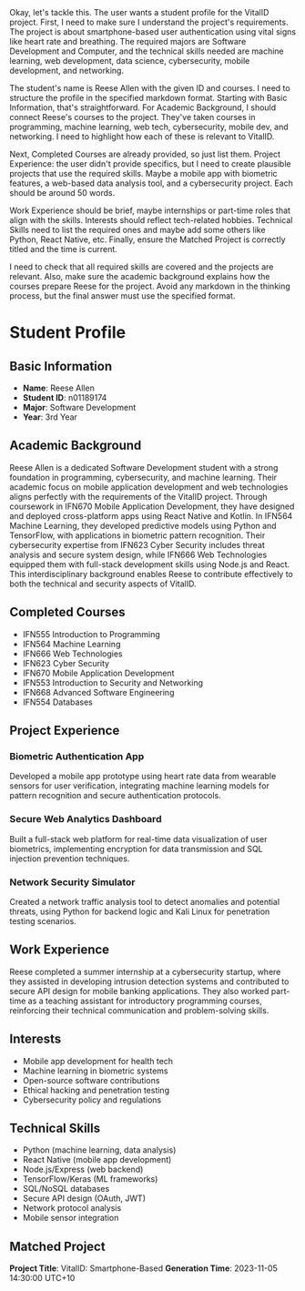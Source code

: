 <think>
Okay, let's tackle this. The user wants a student profile for the VitalID project. First, I need to make sure I understand the project's requirements. The project is about smartphone-based user authentication using vital signs like heart rate and breathing. The required majors are Software Development and Computer, and the technical skills needed are machine learning, web development, data science, cybersecurity, mobile development, and networking.

The student's name is Reese Allen with the given ID and courses. I need to structure the profile in the specified markdown format. Starting with Basic Information, that's straightforward. For Academic Background, I should connect Reese's courses to the project. They've taken courses in programming, machine learning, web tech, cybersecurity, mobile dev, and networking. I need to highlight how each of these is relevant to VitalID.

Next, Completed Courses are already provided, so just list them. Project Experience: the user didn't provide specifics, but I need to create plausible projects that use the required skills. Maybe a mobile app with biometric features, a web-based data analysis tool, and a cybersecurity project. Each should be around 50 words.

Work Experience should be brief, maybe internships or part-time roles that align with the skills. Interests should reflect tech-related hobbies. Technical Skills need to list the required ones and maybe add some others like Python, React Native, etc. Finally, ensure the Matched Project is correctly titled and the time is current.

I need to check that all required skills are covered and the projects are relevant. Also, make sure the academic background explains how the courses prepare Reese for the project. Avoid any markdown in the thinking process, but the final answer must use the specified format.
</think>

# Student Profile

## Basic Information
- **Name**: Reese Allen
- **Student ID**: n01189174
- **Major**: Software Development
- **Year**: 3rd Year

## Academic Background
Reese Allen is a dedicated Software Development student with a strong foundation in programming, cybersecurity, and machine learning. Their academic focus on mobile application development and web technologies aligns perfectly with the requirements of the VitalID project. Through coursework in IFN670 Mobile Application Development, they have designed and deployed cross-platform apps using React Native and Kotlin. In IFN564 Machine Learning, they developed predictive models using Python and TensorFlow, with applications in biometric pattern recognition. Their cybersecurity expertise from IFN623 Cyber Security includes threat analysis and secure system design, while IFN666 Web Technologies equipped them with full-stack development skills using Node.js and React. This interdisciplinary background enables Reese to contribute effectively to both the technical and security aspects of VitalID.

## Completed Courses
- IFN555 Introduction to Programming
- IFN564 Machine Learning
- IFN666 Web Technologies
- IFN623 Cyber Security
- IFN670 Mobile Application Development
- IFN553 Introduction to Security and Networking
- IFN668 Advanced Software Engineering
- IFN554 Databases

## Project Experience
### Biometric Authentication App
Developed a mobile app prototype using heart rate data from wearable sensors for user verification, integrating machine learning models for pattern recognition and secure authentication protocols.

### Secure Web Analytics Dashboard
Built a full-stack web platform for real-time data visualization of user biometrics, implementing encryption for data transmission and SQL injection prevention techniques.

### Network Security Simulator
Created a network traffic analysis tool to detect anomalies and potential threats, using Python for backend logic and Kali Linux for penetration testing scenarios.

## Work Experience
Reese completed a summer internship at a cybersecurity startup, where they assisted in developing intrusion detection systems and contributed to secure API design for mobile banking applications. They also worked part-time as a teaching assistant for introductory programming courses, reinforcing their technical communication and problem-solving skills.

## Interests
- Mobile app development for health tech
- Machine learning in biometric systems
- Open-source software contributions
- Ethical hacking and penetration testing
- Cybersecurity policy and regulations

## Technical Skills
- Python (machine learning, data analysis)
- React Native (mobile app development)
- Node.js/Express (web backend)
- TensorFlow/Keras (ML frameworks)
- SQL/NoSQL databases
- Secure API design (OAuth, JWT)
- Network protocol analysis
- Mobile sensor integration

## Matched Project
**Project Title**: VitalID: Smartphone-Based
**Generation Time**: 2023-11-05 14:30:00 UTC+10